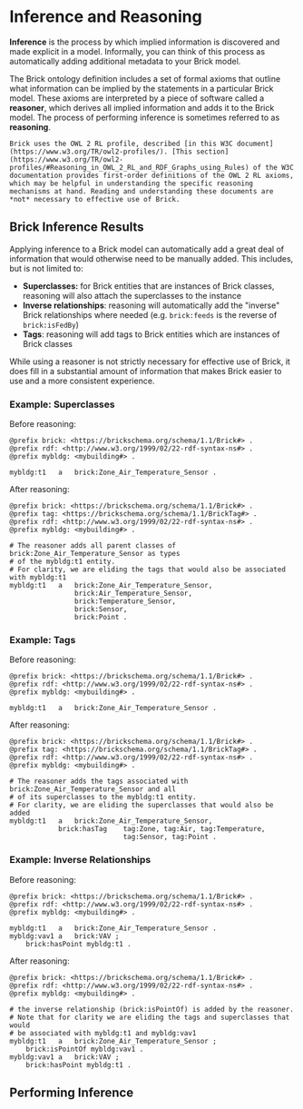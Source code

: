 Inference and Reasoning
=======================

**Inference** is the process by which implied information is discovered and made explicit in a model. Informally, you can think of this process as automatically adding additional metadata to your Brick model.

The Brick ontology definition includes a set of formal axioms that outline what information can be implied by the statements in a particular Brick model. These axioms are interpreted by a piece of software called a **reasoner**, which derives all implied information and adds it to the Brick model. The process of performing inference is sometimes referred to as **reasoning**.

```{note}
Brick uses the OWL 2 RL profile, described [in this W3C document](https://www.w3.org/TR/owl2-profiles/). [This section](https://www.w3.org/TR/owl2-profiles/#Reasoning_in_OWL_2_RL_and_RDF_Graphs_using_Rules) of the W3C documentation provides first-order definitions of the OWL 2 RL axioms, which may be helpful in understanding the specific reasoning mechanisms at hand. Reading and understanding these documents are *not* necessary to effective use of Brick.
```

## Brick Inference Results

Applying inference to a Brick model can automatically add a great deal of information that would otherwise need to be manually added. This includes, but is not limited to:

- **Superclasses:** for Brick entities that are instances of Brick classes, reasoning will also attach the superclasses to the instance
- **Inverse relationships**: reasoning will automatically add the "inverse" Brick relationships where needed (e.g. `brick:feeds` is the reverse of `brick:isFedBy`)
- **Tags**: reasoning will add tags to Brick entities which are instances of Brick classes

While using a reasoner is not strictly necessary for effective use of Brick, it does fill in a substantial amount of information that makes Brick easier to use and a more consistent experience.

### Example: Superclasses

Before reasoning:

```turtle
@prefix brick: <https://brickschema.org/schema/1.1/Brick#> .
@prefix rdf: <http://www.w3.org/1999/02/22-rdf-syntax-ns#> .
@prefix mybldg: <mybuilding#> .

mybldg:t1   a   brick:Zone_Air_Temperature_Sensor .
```

After reasoning:

```turtle
@prefix brick: <https://brickschema.org/schema/1.1/Brick#> .
@prefix tag: <https://brickschema.org/schema/1.1/BrickTag#> .
@prefix rdf: <http://www.w3.org/1999/02/22-rdf-syntax-ns#> .
@prefix mybldg: <mybuilding#> .

# The reasoner adds all parent classes of brick:Zone_Air_Temperature_Sensor as types
# of the mybldg:t1 entity.
# For clarity, we are eliding the tags that would also be associated with mybldg:t1
mybldg:t1   a   brick:Zone_Air_Temperature_Sensor,
                brick:Air_Temperature_Sensor,
                brick:Temperature_Sensor,
                brick:Sensor,
                brick:Point .
```

### Example: Tags

Before reasoning:

```turtle
@prefix brick: <https://brickschema.org/schema/1.1/Brick#> .
@prefix rdf: <http://www.w3.org/1999/02/22-rdf-syntax-ns#> .
@prefix mybldg: <mybuilding#> .

mybldg:t1   a   brick:Zone_Air_Temperature_Sensor .
```

After reasoning:

```turtle
@prefix brick: <https://brickschema.org/schema/1.1/Brick#> .
@prefix tag: <https://brickschema.org/schema/1.1/BrickTag#> .
@prefix rdf: <http://www.w3.org/1999/02/22-rdf-syntax-ns#> .
@prefix mybldg: <mybuilding#> .

# The reasoner adds the tags associated with brick:Zone_Air_Temperature_Sensor and all
# of its superclasses to the mybldg:t1 entity.
# For clarity, we are eliding the superclasses that would also be added
mybldg:t1   a   brick:Zone_Air_Temperature_Sensor,
            brick:hasTag    tag:Zone, tag:Air, tag:Temperature,
                            tag:Sensor, tag:Point .
```

### Example: Inverse Relationships

Before reasoning:

```turtle
@prefix brick: <https://brickschema.org/schema/1.1/Brick#> .
@prefix rdf: <http://www.w3.org/1999/02/22-rdf-syntax-ns#> .
@prefix mybldg: <mybuilding#> .

mybldg:t1   a   brick:Zone_Air_Temperature_Sensor .
mybldg:vav1 a   brick:VAV ;
    brick:hasPoint mybldg:t1 .
```

After reasoning:

```turtle
@prefix brick: <https://brickschema.org/schema/1.1/Brick#> .
@prefix rdf: <http://www.w3.org/1999/02/22-rdf-syntax-ns#> .
@prefix mybldg: <mybuilding#> .

# the inverse relationship (brick:isPointOf) is added by the reasoner.
# Note that for clarity we are eliding the tags and superclasses that would
# be associated with mybldg:t1 and mybldg:vav1
mybldg:t1   a   brick:Zone_Air_Temperature_Sensor ;
    brick:isPointOf mybldg:vav1 .
mybldg:vav1 a   brick:VAV ;
    brick:hasPoint mybldg:t1 .
```

## Performing Inference

